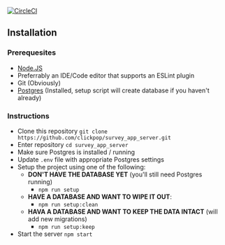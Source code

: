 [![CircleCI](https://img.shields.io/circleci/build/gh/ClickPop/backtalk-api?label=Tests&style=for-the-badge)](https://circleci.com/gh/ClickPop/backtalk-api)

## Installation

### Prerequesites

- [Node.JS](https://nodejs.org/)
- Preferrably an IDE/Code editor that supports an ESLint plugin
- Git (Obviously)
- [Postgres](https://www.postgresql.org/download/) (Installed, setup script will create database if you haven't already)

### Instructions

- Clone this repository `git clone https://github.com/clickpop/survey_app_server.git`
- Enter repository `cd survey_app_server`
- Make sure Postgres is installed / running
- Update `.env` file with appropriate Postgres settings
- Setup the project using one of the following:
  - **DON'T HAVE THE DATABASE YET** (you'll still need Postgres running)
    - `npm run setup`
  - **HAVE A DATABASE AND WANT TO WIPE IT OUT**:
    - `npm run setup:clean`
  - **HAVA A DATABASE AND WANT TO KEEP THE DATA INTACT** (will add new migrations)
    - `npm run setup:keep`
- Start the server `npm start`
